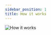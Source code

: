 ```yaml
---
sidebar_position: 1
title: How it works
---
```


![How it works](https://github.com/SubnauticaNitrox/Documentation/assets/1107063/0088b00a-4580-4f8a-849c-b383cd9e207a)
